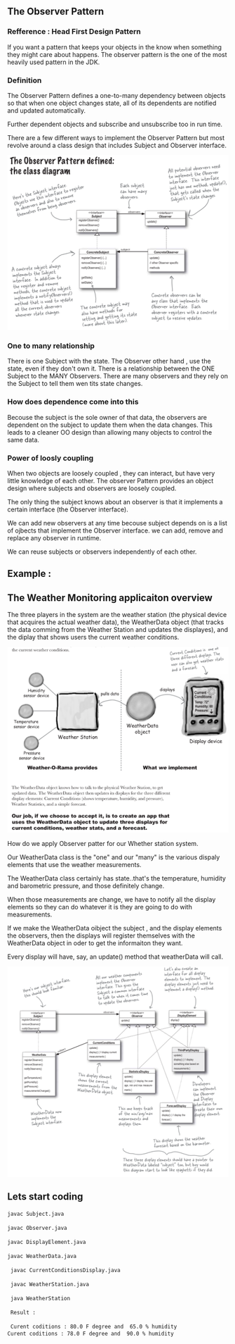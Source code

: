 
## The Observer Pattern
### Refference : Head First Design Pattern

If you want a pattern that keeps your objects in the know when something they might care about happens. The observer pattern is the one of the most heavily used pattern in the JDK.

### Definition

The Observer Pattern defines a one-to-many dependency between objects so that when one object changes state, all of its dependents are notified and updated automatically.

Further dependent objects and subscribe and unsubscribe too in run time.

There are a few different ways to implement the Observer Pattern but most revolve around a class design that includes Subject and Observer interface.

![Observer Pattern](./observer.png)

### One to many relationship
There is one Subject with the state. The Observer other hand , use the state, even if they don't own it.
There is a relationship between the ONE Subject to the MANY Observers. There are many observers and they rely on the Subject to tell them wen tits state changes.

### How does dependence come into this

Becouse the subject is the sole owner of that data, the observers are dependent on the subject to update them when the data changes. This leads to a cleaner OO design than allowing many objects to control the same data.

### Power of loosly coupling

When two objects are loosely coupled , they can interact, but have very little knowledge of each other. The observer Pattern provides an object design where subjects and observers are loosely coupled.

The only thing the subject knows about an observer is that it implements a certain interface (the Observer interface).

We can add new observers at any time becouse subject depends on is a list of ojbects that implement the Observer interface. we can add, remove and replace any observer in runtime.

We can reuse subjects or observers independently of each other.


## Example :
## The Weather Monitoring applicaiton overview

The three players in the system are the weather station (the physical device that acquires the actual weather data), the WeatherData object (that tracks the data comming from the Weather Station and updates the displayes), and the diplay that shows users the current weather conditions.

![Whether Display system](./rama.png)

How do we apply Observer patter for our Whether station system.

Our WeatherData class is the "one" and our "many" is the various dispaly elements that use the weather measurements.

The WeatherData class certainly has state..that's the temperature, humidity and barometric pressure, and those definitely change.

When those measurements are change, we have to notify all the display elements so they can do whatever it is they are going to do with measurements.

If we make the WeatherData oibject the subject , and the display elements the observers, then the displays will register themselves with the WeatherData object in oder to get the informaiton they want.

Every display will have, say, an update() method that weatherData will call.


![Whether Display system Design](./whether.png)


## Lets start coding

```
javac Subject.java 

javac Observer.java

javac DisplayElement.java

javac WeatherData.java

 javac CurrentConditionsDisplay.java

 javac WeatherStation.java

 java WeatherStation

 Result :

 Curent coditions : 80.0 F degree and  65.0 % humidity 
Curent coditions : 78.0 F degree and  90.0 % humidity

```